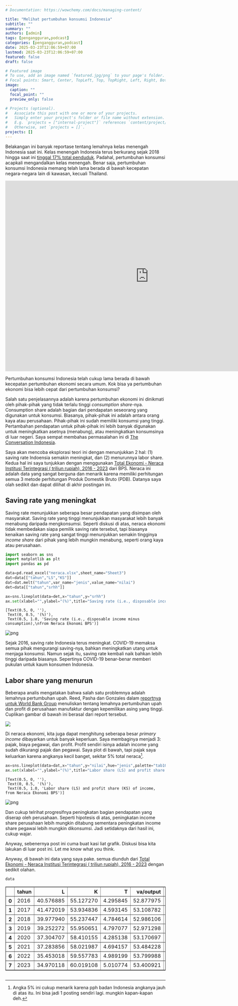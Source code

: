 ```yaml
---
# Documentation: https://wowchemy.com/docs/managing-content/

title: "Melihat pertumbuhan konsumsi Indonesia"
subtitle: ""
summary: ""
authors: [admin]
tags: [pengangguran,podcast]
categories: [pengangguran,podcast]
date: 2025-03-23T12:06:59+07:00
lastmod: 2025-03-23T12:06:59+07:00
featured: false
draft: false

# Featured image
# To use, add an image named `featured.jpg/png` to your page's folder.
# Focal points: Smart, Center, TopLeft, Top, TopRight, Left, Right, BottomLeft, Bottom, BottomRight.
image:
  caption: ""
  focal_point: ""
  preview_only: false

# Projects (optional).
#   Associate this post with one or more of your projects.
#   Simply enter your project's folder or file name without extension.
#   E.g. `projects = ["internal-project"]` references `content/project/deep-learning/index.md`.
#   Otherwise, set `projects = []`.
projects: []
---
```


Belakangan ini banyak reportase tentang lemahnya kelas menengah Indonesia saat ini. Kelas menengah Indonesia terus berkurang sejak 2018 hingga saat ini [tinggal 17% total penduduk](https://databoks.katadata.co.id/infografik/2024/09/05/populasi-kelas-menengah-indonesia-kian-berkurang). Padahal, pertumbuhan konsumsi acapkali mengandalkan kelas menengah. Benar saja, pertumbuhan konsumsi Indonesia memang telah lama berada di bawah kecepatan negara-negara lain di kawasan, kecuali Thailand.

<iframe src="https://data.worldbank.org/share/widget?end=2023&indicators=NE.CON.TOTL.KD.ZG&locations=ID-TH-VN-PH-MY&start=2013" width='900' height='600' frameBorder='0' scrolling="no" ></iframe>

Pertumbuhan konsumsi Indonesia telah cukup lama berada di bawah kecepatan pertumbuhan ekonomi secara umum. Kok bisa ya pertumbuhan ekonomi bisa lebih cepat dari pertumbuhan konsumsi?

Salah satu penjelasannya adalah karena pertumbuhan ekonomi ini dinikmati oleh pihak-pihak yang tidak terlalu tinggi _consumption share_-nya. Consumption share adalah bagian dari pendapatan seseorang yang digunakan untuk konsumsi. Biasanya, pihak-pihak ini adalah antara orang kaya atau perusahaan. Pihak-pihak ini sudah memiliki konsumsi yang tinggi. Pertambahan pendapatan untuk pihak-pihak ini lebih banyak digunakan untuk meningkatkan asetnya (menabung), atau meningkatkan konsumsinya di luar negeri. Saya sempat membahas permasalahan ini di [The Conversation Indonesia](https://theconversation.com/jokowi-resah-tabungan-mengendap-rp-690-triliun-di-bank-betulkah-masyarakat-yang-harus-belanja-200929).

Saya akan mencoba eksplorasi teori ini dengan menunjukkan 2 hal: (1) saving rate Indoensia semakin meningkat, dan (2) menurunnya labor share. Kedua hal ini saya tunjukkan dengan menggunakan [Total Ekonomi - Neraca Institusi Terintegrasi ( triliun rupiah), 2016 - 2023](https://www.bps.go.id/id/statistics-table/1/MjE4MSMx/total-ekonomi---neraca-institusi-terintegrasi---triliun-rupiah---2016---2023.html) dari BPS. Neraca ini adalah data yang sangat berguna dan menarik karena memiliki perhitungan semua 3 metode perhitungan Produk Domestik Bruto (PDB). Datanya saya olah sedikit dan dapat dilihat di akhir postingan ini.

## Saving rate yang meningkat

Saving rate menunjukkan seberapa besar pendapatan yang disimpan oleh masyarakat. Saving rate yang tinggi menunjukkan masyarakat lebih banyak menabung daripada mengkonsumsi. Seperti diskusi di atas, neraca ekonomi tidak membedakan siapa pemilik saving rate tersebut, tapi biasanya kenaikan saving rate yang sangat tinggi menunjukkan semakin tingginya _income share_ dari pihak yang lebih mungkin menabung, seperti orang kaya atau perusahaan.




```python
import seaborn as sns
import matplotlib as plt
import pandas as pd
```


```python
data=pd.read_excel("neraca.xlsx",sheet_name="Sheet3")
dat=data[["tahun","LS","KS"]]
dat=dat.melt("tahun",var_name="jenis",value_name="nilai")
det=data[["tahun","srhh"]]
```


```python
ax=sns.lineplot(data=det,x="tahun",y="srhh")
ax.set(xlabel="",ylabel="(%)",title="Saving rate (i.e., disposable income minus consumption),\nfrom Neraca Ekonomi BPS")
```




    [Text(0.5, 0, ''),
     Text(0, 0.5, '(%)'),
     Text(0.5, 1.0, 'Saving rate (i.e., disposable income minus consumption),\nfrom Neraca Ekonomi BPS')]




    
![png](index_files/index_3_1.png)
    


Sejak 2016, saving rate Indonesia terus meningkat. COVID-19 memaksa semua pihak mengurangi saving-nya, bahkan meningkatkan utang untuk menjaga konsumsi. Namun sejak itu, saving rate kembali naik bahkan lebih tinggi daripada biasanya. Sepertinya COVID-19 benar-benar memberi pukulan untuk kaum konsumen Indonesia.

## Labor share yang menurun

Beberapa analis mengatakan bahwa salah satu problemnya adalah lemahnya pertumbuhan upah. Reed, Pasha dan Gonzales dalam [reportnya untuk World Bank Group](https://documents1.worldbank.org/curated/en/099754312062434827/pdf/IDU11c5662011a9eb14aee18baa1e0efad04ad35.pdf) menuliskan tentang lemahnya pertumbuhan upah dan profit di perusahaan manufaktur dengan kepemilikan asing yang tinggi. Cuplikan gambar di bawah ini berasal dari report tersebut.

![](Picture1.png)

Di neraca ekonomi, kita juga dapat menghitung seberapa besar _primary income_ dibayarkan untuk banyak keperluan. Saya membaginya menjadi 3: pajak, biaya pegawai, dan profit. Profit sendiri isinya adalah income yang sudah dikurangi pajak dan pegawai. Saya plot di bawah, tapi pajak saya keluarkan karena angkanya kecil banget, sekitar 5% total neraca[^1].

[^1]: Angka 5% ini cukup menarik karena pph badan Indonesia angkanya jauh di atas itu. Ini bisa jadi 1 posting sendiri lagi. mungkin kapan-kapan deh.


```python
ax=sns.lineplot(data=dat,x="tahun",y="nilai",hue="jenis",palette="tab10")
ax.set(xlabel="",ylabel="(%)",title="Labor share (LS) and profit share (KS) of income, from Neraca Ekonomi BPS")
```




    [Text(0.5, 0, ''),
     Text(0, 0.5, '(%)'),
     Text(0.5, 1.0, 'Labor share (LS) and profit share (KS) of income, from Neraca Ekonomi BPS')]




    
![png](index_files/index_5_1.png)
    



Dan cukup telrihat progresifnya peningkatan bagian pendapatan yang diserap oleh perusahaan. Seperti hipotesis di atas, peningkatan income share perusahaan lebih mungkin ditabung sementara peningkatan income share pegawai lebih mungkin dikonsumsi. Jadi setidaknya dari hasil ini, cukup wajar.

Anyway, sebenernya post ini cuma buat kasi liat grafik. Diskusi bisa kita lakukan di luar post ini. Let me know what you think.

Anyway, di bawah ini data yang saya pake. semua diunduh dari [Total Ekonomi - Neraca Institusi Terintegrasi ( triliun rupiah), 2016 - 2023](https://www.bps.go.id/id/statistics-table/1/MjE4MSMx/total-ekonomi---neraca-institusi-terintegrasi---triliun-rupiah---2016---2023.html) dengan sedikit olahan.


```python
data
```




<div>
<style scoped>
    .dataframe tbody tr th:only-of-type {
        vertical-align: middle;
    }

    .dataframe tbody tr th {
        vertical-align: top;
    }

    .dataframe thead th {
        text-align: right;
    }
</style>
<table border="1" class="dataframe">
  <thead>
    <tr style="text-align: right;">
      <th></th>
      <th>tahun</th>
      <th>L</th>
      <th>K</th>
      <th>T</th>
      <th>va/output</th>
      <th>LS</th>
      <th>TS</th>
      <th>KS</th>
      <th>srhh</th>
    </tr>
  </thead>
  <tbody>
    <tr>
      <th>0</th>
      <td>2016</td>
      <td>40.576885</td>
      <td>55.127270</td>
      <td>4.295845</td>
      <td>52.877975</td>
      <td>41.728750</td>
      <td>4.435895</td>
      <td>53.835356</td>
      <td>30.864658</td>
    </tr>
    <tr>
      <th>1</th>
      <td>2017</td>
      <td>41.472019</td>
      <td>53.934836</td>
      <td>4.593145</td>
      <td>53.108782</td>
      <td>42.704020</td>
      <td>4.746633</td>
      <td>52.549347</td>
      <td>31.795110</td>
    </tr>
    <tr>
      <th>2</th>
      <td>2018</td>
      <td>39.977940</td>
      <td>55.237447</td>
      <td>4.784614</td>
      <td>52.986106</td>
      <td>41.343331</td>
      <td>4.965863</td>
      <td>53.690807</td>
      <td>32.159447</td>
    </tr>
    <tr>
      <th>3</th>
      <td>2019</td>
      <td>39.252272</td>
      <td>55.950651</td>
      <td>4.797077</td>
      <td>52.971298</td>
      <td>40.403369</td>
      <td>4.954449</td>
      <td>54.642181</td>
      <td>31.793236</td>
    </tr>
    <tr>
      <th>4</th>
      <td>2020</td>
      <td>37.304707</td>
      <td>58.410155</td>
      <td>4.285138</td>
      <td>53.170697</td>
      <td>38.341668</td>
      <td>4.418889</td>
      <td>57.239443</td>
      <td>30.021169</td>
    </tr>
    <tr>
      <th>5</th>
      <td>2021</td>
      <td>37.283856</td>
      <td>58.021987</td>
      <td>4.694157</td>
      <td>53.484228</td>
      <td>38.272325</td>
      <td>4.833429</td>
      <td>56.894245</td>
      <td>33.807914</td>
    </tr>
    <tr>
      <th>6</th>
      <td>2022</td>
      <td>35.453018</td>
      <td>59.557783</td>
      <td>4.989199</td>
      <td>53.799988</td>
      <td>36.094115</td>
      <td>5.095040</td>
      <td>58.810845</td>
      <td>38.504459</td>
    </tr>
    <tr>
      <th>7</th>
      <td>2023</td>
      <td>34.970118</td>
      <td>60.019108</td>
      <td>5.010774</td>
      <td>53.400921</td>
      <td>36.068580</td>
      <td>5.184493</td>
      <td>58.746927</td>
      <td>36.506632</td>
    </tr>
  </tbody>
</table>
</div>




```python

```
